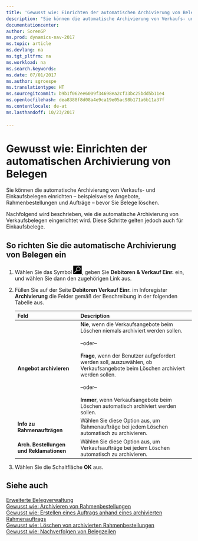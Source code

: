 ```yaml
---
title: 'Gewusst wie: Einrichten der automatischen Archivierung von Belegen'
description: "Sie können die automatische Archivierung von Verkaufs- und Einkaufsbelegen einrichten – beispielsweise Angebote, Rahmenbestellungen und Aufträge – bevor Sie Belege löschen."
documentationcenter: 
author: SorenGP
ms.prod: dynamics-nav-2017
ms.topic: article
ms.devlang: na
ms.tgt_pltfrm: na
ms.workload: na
ms.search.keywords: 
ms.date: 07/01/2017
ms.author: sgroespe
ms.translationtype: HT
ms.sourcegitcommit: b9b1f062ee6009f34698ea2cf33bc25bdd5b11e4
ms.openlocfilehash: dea8388f8d08a4e9ca19e05ac98b171a6b11a37f
ms.contentlocale: de-at
ms.lasthandoff: 10/23/2017

---
```

# <a name="how-to-set-up-automatic-archiving-of-documents"></a>Gewusst wie: Einrichten der automatischen Archivierung von Belegen
Sie können die automatische Archivierung von Verkaufs- und Einkaufsbelegen einrichten – beispielsweise Angebote, Rahmenbestellungen und Aufträge – bevor Sie Belege löschen.  

Nachfolgend wird beschrieben, wie die automatische Archivierung von Verkaufsbelegen eingerichtet wird. Diese Schritte gelten jedoch auch für Einkaufsbelege.  

## <a name="to-set-up-automatic-archiving-of-documents"></a>So richten Sie die automatische Archivierung von Belegen ein  

1.  Wählen Sie das Symbol ![Nach Seite oder Bericht suchen](../../media/ui-search/search_small.png "Symbol „Nach Seite oder Bericht suchen”"), geben Sie **Debitoren & Verkauf Einr.** ein, und wählen Sie dann den zugehörigen Link aus.  
2.  Füllen Sie auf der Seite **Debitoren Verkauf Einr.** im Inforegister **Archivierung** die Felder gemäß der Beschreibung in der folgenden Tabelle aus.  

    |Feld|Description|  
    |---------------------------------|---------------------------------------|  
    |**Angebot archivieren**|**Nie**, wenn die Verkaufsangebote beim Löschen niemals archiviert werden sollen.<br /><br /> –oder–<br /><br /> **Frage**, wenn der Benutzer aufgefordert werden soll, auszuwählen, ob Verkaufsangebote beim Löschen archiviert werden sollen.<br /><br /> –oder–<br /><br /> **Immer**, wenn Verkaufsangebote beim Löschen automatisch archiviert werden sollen.|  
    |**Info zu Rahmenaufträgen**|Wählen Sie diese Option aus, um Rahmenaufträge bei jedem Löschen automatisch zu archivieren.|  
    |**Arch. Bestellungen und Reklamationen**|Wählen Sie diese Option aus, um Verkaufsaufträge bei jedem Löschen automatisch zu archivieren.|  

3.  Wählen Sie die Schaltfläche **OK** aus.  

## <a name="see-also"></a>Siehe auch  
 [Erweiterte Belegverwaltung](enhanced-document-management.md)   
 [Gewusst wie: Archivieren von Rahmenbestellungen](how-to-archive-blanket-orders.md)   
 [Gewusst wie: Erstellen eines Auftrags anhand eines archivierten Rahmenauftrags](how-to-create-an-order-from-an-archived-blanket-order.md)   
 [Gewusst wie: Löschen von archivierten Rahmenbestellungen](how-to-delete-archived-blanket-orders.md)   
 [Gewusst wie: Nachverfolgen von Belegzeilen](how-to-track-document-lines.md) 


